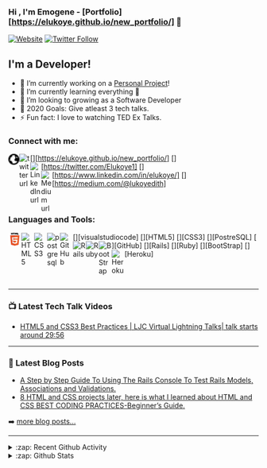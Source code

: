 ### Hi , I'm Emogene -  [Portfolio][https://elukoye.github.io/new_portfolio/] 👋

[![Website](https://img.shields.io/website?label=codeSTACKr.com&style=for-the-badge&url=https%3A%2F%2Fcodestackr.com)](https://elukoye.github.io/new_portfolio/)
[![Twitter Follow](https://img.shields.io/twitter/follow/Elukoye1?color=1DA1F2&logo=twitter&style=for-the-badge)](https://twitter.com/Elukoye1)

## I'm a Developer!

- 🔭 I’m currently working on a [Personal Project][website]!
- 🌱 I’m currently learning everything 🤣
- 👯 I’m looking to growing as a Software Developer
- 🥅 2020 Goals: Give atleast 3 tech talks.
- ⚡ Fun fact: I love to watching TED Ex Talks.


### Connect with me:

[<img align="left" alt="elukoye'S webpage" width="22px" src="https://raw.githubusercontent.com/iconic/open-iconic/master/svg/globe.svg"/>][https://elukoye.github.io/new_portfolio/]
[<img align="left" alt="twitter url" width="22px" src="https://cdn.jsdelivr.net/npm/simple-icons@v3/icons/twitter.svg" />][https://twitter.com/Elukoye1]
[<img align="left" alt="LinkedIn url" width="22px" src="https://cdn.jsdelivr.net/npm/simple-icons@v3/icons/linkedin.svg" />][https://www.linkedin.com/in/elukoye/]
[<img align="left" alt=" Medium url" width="22px" src="https://cdn.jsdelivr.net/npm/simple-icons@v3/icons/medium.svg" />][https://medium.com/@lukoyedith]


<br />

### Languages and Tools:

[<img align="left" alt="Visual Studio Code" width="26px" src="https://raw.githubusercontent.com/github/explore/80688e429a7d4ef2fca1e82350fe8e3517d3494d/topics/html/html.png" />][visualstudiocode]
[<img align="left" alt="HTML5" width="26px" src="https://cdn.jsdelivr.net/gh/konpa/devicon@master/devicon.min.css" />][HTML5]
[<img align="left" alt="CSS3" width="26px" src="https://cdn.jsdelivr.net/gh/konpa/devicon@master/devicon.min.css" />][CSS3]
[<img align="left" alt="postgresql" width="26px" src="https://cdn.jsdelivr.net/gh/konpa/devicon@master/devicon.min.css" />][PostreSQL]
[<img align="left" alt="GitHub" width="26px" src="https://cdn.jsdelivr.net/gh/konpa/devicon@master/devicon.min.css" />][GitHub]
[<img align="left" alt="Rails" width="26px" src="https://cdn.jsdelivr.net/gh/konpa/devicon@master/devicon.min.css" />][Rails]
[<img align="left" alt="Ruby" width="26px" src="https://cdn.jsdelivr.net/gh/konpa/devicon@master/devicon.min.css" />][Ruby]
[<img align="left" alt="BootStrap" width="26px" src="https://cdn.jsdelivr.net/gh/konpa/devicon@master/devicon.min.css" />][BootStrap]
[<img align="left" alt="Heroku" width="26px" src="https://cdn.jsdelivr.net/gh/konpa/devicon@master/devicon.min.css" />][Heroku]

<br />
<br />

---

### 📺 Latest Tech Talk Videos

<!-- YOUTUBE:START -->
- [HTML5 and CSS3 Best Practices | LJC Virtual Lightning Talks| talk starts around 29:56](https://youtu.be/k0W8SvlfIM8)


---

### 📕 Latest Blog Posts

<!-- BLOG-POST-LIST:START -->
- [A Step by Step Guide To Using The Rails Console To Test Rails Models, Associations and Validations.](https://medium.com/swlh/a-step-by-step-guide-to-using-the-rails-console-to-test-rails-models-associations-and-validations-986f4825aadf)
- [8 HTML and CSS projects later, here is what I learned about HTML and CSS BEST CODING PRACTICES-Beginner’s Guide.](https://medium.com/@lukoyedith/8-html-and-css-projects-later-here-is-what-i-learned-about-html-and-css-best-coding-9c186e67480)

<!-- BLOG-POST-LIST:END -->

➡️ [more blog posts...](https://medium.com/@lukoyedith)

---

<details>
  <summary>:zap: Recent Github Activity</summary>
  
<!--START_SECTION:activity-->
1. 💪 PicToCode[#6](https://github.com/Elukoye/PicToCode) in [colbyfayock/50-projects-for-react-and-the-static-web](https://github.com//colbyfayock/50-projects-for-react-and-the-static-web)
2. 🗣 Commented on [#249](https://github.com//abhisheknaiidu/awesome-github-profile-readme/issues/249) in [abhisheknaiidu/awesome-github-profile-readme](https://github.com//abhisheknaiidu/awesome-github-profile-readme)
3. 🗣 Commented on [#249](https://github.com//abhisheknaiidu/awesome-github-profile-readme/issues/249) in [abhisheknaiidu/awesome-github-profile-readme](https://github.com//abhisheknaiidu/awesome-github-profile-readme)
4. 💪 Opened PR [#249](https://github.com//abhisheknaiidu/awesome-github-profile-readme/pull/249) in [abhisheknaiidu/awesome-github-profile-readme](https://github.com//abhisheknaiidu/awesome-github-profile-readme)
5. ❗️ Closed issue [#9](https://github.com//jamesgeorge007/github-activity-readme/issues/9) in [jamesgeorge007/github-activity-readme](https://github.com//jamesgeorge007/github-activity-readme)
<!--END_SECTION:activity-->

</details>

<details>
  <summary>:zap: Github Stats</summary>

  <img align="left" alt="Elukoye Github Stats" src="https://github-readme-stats-git-master.elukoye.vercel.app
/api?username=Elukoye&show_icons=true&hide_border=true" />

</details>

[website]: https://codeSTACKr.com
[twitter]: https://twitter.com/codeSTACKr
[youtube]: https://youtube.com/codeSTACKr
[instagram]: https://instagram.com/codeSTACKr
[linkedin]: https://linkedin.com/in/codeSTACKr
[webdevplaylist]: https://www.youtube.com/playlist?list=PLkwxH9e_vrAJ0WbEsFA9W3I1W-g_BTsbt
[jsplaylist]: https://www.youtube.com/playlist?list=PLkwxH9e_vrALRJKu7wfXby3MKeflhTu6B
[cssplaylist]: https://www.youtube.com/playlist?list=PLkwxH9e_vrALSdvZuEh6gqQdmDoDIoqz4
[reactplaylist]: https://www.youtube.com/playlist?list=PLkwxH9e_vrAK4TdffpxKY3QGyHCpxFcQ0
